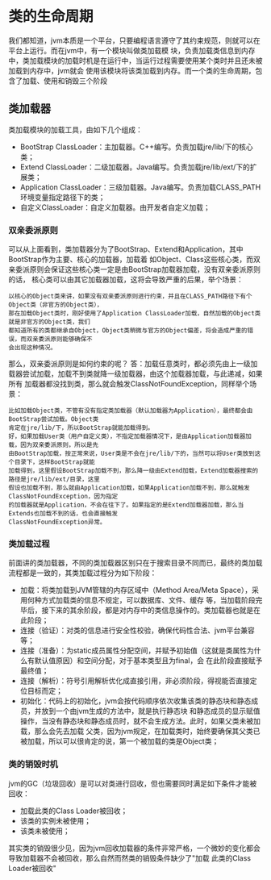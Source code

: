 # 类的生命周期
我们都知道，jvm本质是一个平台，只要编程语言遵守了其约束规范，则就可以在平台上运行。而在jvm中，有一个模块叫做类加载模
块，负责加载类信息到内存中，类加载模块的加载时机是在运行中，当运行过程需要使用某个类时并且还未被加载到内存中，jvm就会
使用该模块将该类加载到内存。而一个类的生命周期，包含了加载、使用和销毁三个阶段

## 类加载器
类加载模块的加载工具，由如下几个组成：

- BootStrap ClassLoader：主加载器。C++编写。负责加载jre/lib/下的核心类；
- Extend ClassLoader：二级加载器。Java编写。负责加载jre/lib/ext/下的扩展类；
- Application ClassLoader：三级加载器。Java编写。负责加载CLASS_PATH环境变量指定路径下的类；
- 自定义ClassLoader：自定义加载器。由开发者自定义加载；

### 双亲委派原则
可以从上面看到，类加载器分为了BootStrap、Extend和Application，其中BootStrap作为主要、核心的加载器，加载着
如Object、Class这些核心类，而双亲委派原则会保证这些核心类一定是由BootStrap加载器加载，没有双亲委派原则的话，
核心类可以由其它加载器加载，这将会导致严重的后果，举个场景：

    以核心的Object类来讲，如果没有双亲委派原则进行约束，并且在CLASS_PATH路径下有个Object类（非官方的Object类），
    那在加载Object类时，刚好使用了Application ClassLoader加载，自然加载的Object类就是非官方的Object类，我们
    都知道所有的类都继承自Object，Object类稍微与官方的Object偏差，将会造成严重的错误，而双亲委派原则能够确保不
    会出现这种情况。
    
那么，双亲委派原则是如何约束的呢？
答：加载任意类时，都必须先由上一级加载器尝试加载，加载不到类就降一级加载器，由这个加载器加载，与此递减，如果所有
加载器都没找到类，那么就会触发ClassNotFoundException，同样举个场景：

    比如加载Object类，不管有没有指定类加载器（默认加载器为Application），最终都会由BootStrap尝试加载。Object类
    肯定在jre/lib/下，所以BootStrap就能加载得到。
    好，如果加载User类（用户自定义类），不指定加载器情况下，是由Application加载器加载，因为双亲委派原则，所以是先
    由BootStrap加载，按正常来说，User类是不会在jre/lib/下的，当然可以将User类放到这个目录下，这样BootStrap就能
    加载得到，这里假设BootStrap加载不到，那么降一级由Extend加载，Extend加载器搜索的路径是jre/lib/ext/目录，这里
    假设也加载不到，那么就由Application加载，如果Application加载不到，那么就触发ClassNotFoundException，因为指定
    的加载器就是Application，不会在往下了。如果指定的是Extend加载器加载，那么当Extends也加载不到的话，也会直接触发
    ClassNotFoundException异常。

### 类加载过程
前面讲的类加载器，不同的类加载器区别只在于搜索目录不同而已，最终的类加载流程都是一致的，其类加载过程分为如下阶段：

- 加载：将类加载到JVM管辖的内存区域中（Method Area/Meta Space），采用何种方式加载类的信息不规定，可以数据库、文件、缓存
        等，当加载阶段完毕后，接下来的其余阶段，都是对内存中的类信息操作的。类加载器也就是在此阶段；
- 连接（验证）：对类的信息进行安全性校验，确保代码性合法、jvm平台兼容等；
- 连接（准备）：为static成员属性分配空间，并赋予初始值（这就是类属性为什么有默认值原因）和空间分配，对于基本类型且为final，会
               在此阶段直接赋予最终值；
- 连接（解析）：符号引用解析优化成直接引用，非必须阶段，得视能否直接定位目标而定；
- 初始化：代码上的初始化，jvm会按代码顺序依次收集该类的静态块和静态成员，并放到一个由jvm生成的<clinit>方法中，就是执行静态块
          和静态成员的显示赋值操作，当没有静态块和静态成员时，就不会生成<clinit>方法。此时，如果父类未被加载，那么会先去加载
          父类，因为jvm规定，在加载类时，始终要确保其父类已被加载，所以可以很肯定的说，第一个被加载的类是Object类；

### 类的销毁时机
jvm的GC（垃圾回收）是可以对类进行回收，但也需要同时满足如下条件才能被回收：

- 加载此类的Class Loader被回收；
- 该类的实例未被使用；
- 该类未被使用；

其实类的销毁很少见，因为jvm回收加载器的条件非常严格，一个微妙的变化都会导致加载器不会被回收，那么自然而然类的销毁条件缺少了"加载
此类的Class Loader被回收"
